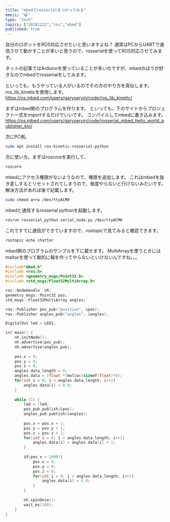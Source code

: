 ```yaml
---
title: "mbedでrosserialをつかってみる"
emoji: "😀"
type: "tech"
topics: ["20181222","ros","mbed"]
published: true
---
```

自分のロボットをROS対応させたいと思いますよね？
通常はPCからUARTで通信させて動かすことが多いと思うので、rosserialを使ってROS対応させてみます。

ネットの記事ではArduinoを使っていることが多いのですが、mbedのほうが好きなのでmbedでrosserialをしてみます。

といっても、もうやっている人がいるのでその方のやり方を真似します。
ros_lib_kineticを使用します。
https://os.mbed.com/users/garyservin/code/ros_lib_kinetic/

まずはmbed側のプログラムを作ります。
といっても、下のサイトからプロジェクト一式をimportするだけでいいです。
コンパイルしてmbedに書き込みます。
https://os.mbed.com/users/garyservin/code/rosserial_mbed_hello_world_publisher_kin/

次にPC側。
```sh
sudo apt install ros-kinetic-rosserial-python
```

次に使い方。まずはroscoreを実行して、
```sh
roscore
```

mbedにアクセス権限がないようなので、権限を追加します。
これはmbedを抜き差しするとリセットされてしまうので、毎度やらないと行けないみたいです。
解決方法があれば後で記載します。
```sh
sudo chmod a+rw /dev/ttyACM0
```
mbedと通信するrosserial pythonを起動します。
```sh
rosrun rosserial_python serial_node.py /dev/ttyACM0
```
これですでに通信ができていますので、rostopicで見てみると確認できます。
```sh
rostopic echo chatter
```

mbed側のプログラムのサンプルを下に載せます。
MultiArrayを使うときにはmallocを使って動的に箱を作ってやらないといけないんですね。。。
```cpp
#include"mbed.h"
#include <ros.h>
#include <geometry_msgs/Point32.h>
#include <std_msgs/Float32MultiArray.h>

ros::NodeHandle  nh;
geometry_msgs::Point32 pos;
std_msgs::Float32MultiArray angles;

ros::Publisher pos_pub("position", &pos);
ros::Publisher angles_pub("angles", &angles);

DigitalOut led = LED1;

int main() {
    nh.initNode();
    nh.advertise(pos_pub);
    nh.advertise(angles_pub);
    
    pos.x = 0;
    pos.y = 0;
    pos.z = 0;
    angles.data_length = 8;
    angles.data = (float *)malloc(sizeof(float)*8);
    for(int i = 0; i < angles.data_length; i++){
        angles.data[i] = 0.0;
    }
    
    while (1) {
        led = !led;
        pos_pub.publish(&pos);
        angles_pub.publish(&angles);
        
        pos.x = pos.x + 1;
        pos.y = pos.y + 1;
        pos.z = pos.z + 1;
        for(int i = 0; i < angles.data_length; i++){
            angles.data[i] = angles.data[i] + 1;
        }
        
        if(pos.x > 1000){
            pos.x = 0;
            pos.y = 0;
            pos.z = 0;
            for(int i = 0; i < angles.data_length; i++){
                angles.data[i] = 0.0;
            }
        }    
        
        nh.spinOnce();
        wait_ms(100);
    }
}
```